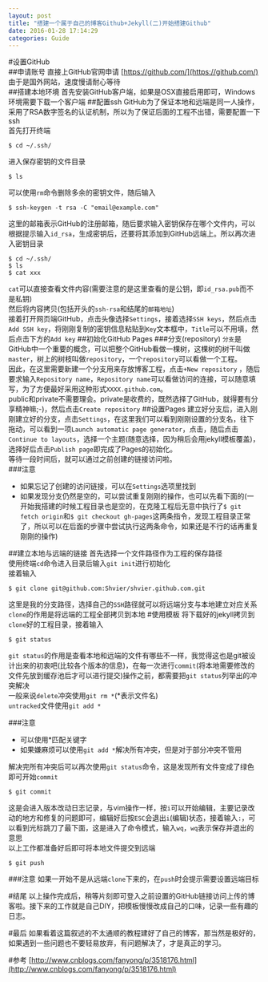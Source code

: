 ```yaml
---
layout: post
title: "搭建一个属于自己的博客Github+Jekyll(二)开始搭建Github"
date: 2016-01-28 17:14:29
categories: Guide
---
```

#设置GitHub   
##申请账号
直接上GitHub官网申请 [https://github.com/](https://github.com/)  
由于是国外网站，速度慢请耐心等待  
##搭建本地环境
首先安装GitHub客户端，如果是OSX直接启用即可，Windows环境需要下载一个客户端 
##配置ssh
GitHub为了保证本地和远端是同一人操作，采用了RSA数字签名的认证机制，所以为了保证后面的工程不出错，需要配置一下ssh   
首先打开终端      

	$ cd ~/.ssh/   
	
进入保存密钥的文件目录

	$ ls
	
可以使用`rm`命令删除多余的密钥文件，随后输入

	$ ssh-keygen -t rsa -C "email@example.com"
	
这里的邮箱表示GitHub的注册邮箱，随后要求输入密钥保存在哪个文件内，可以根据提示输入`id_rsa`，生成密钥后，还要将其添加到GitHub远端上。所以再次进入密钥目录

	$ cd ~/.ssh/
	$ ls
	$ cat xxx
	
`cat`可以直接查看文件内容(需要注意的是这里查看的是公钥，即`id_rsa.pub`而不是私钥)   
然后将内容拷贝(包括开头的`ssh-rsa`和结尾的`邮箱地址`)   
接着打开网页端GitHub，点击头像选择`Settings`，接着选择`SSH keys`，然后点击`Add SSH key`，将刚刚复制的密钥信息粘贴到`Key`文本框中，`Title`可以不用填，然后点击下方的`Add key`
##初始化GitHub Pages
###分支(repository)
`分支`是GitHub中一个重要的概念，可以把整个GitHub看做一棵树，这棵树的树干叫做`master`，树上的树枝叫做`repository`，一个`repository`可以看做一个工程。    
因此，在这里需要新建一个分支用来存放博客工程，点击`+New repository` ，随后要求输入`Repository name`，`Repository name`可以看做访问的连接，可以随意填写，为了方便最好采用这种形式`XXXX.github.com`。   
public和private不需要理会。private是收费的，既然选择了GitHub，就得要有分享精神嘛;-)，然后点击`Create repository`
##设置Pages
建立好分支后，进入刚刚建立好的分支，点击`Settings`，在这里我们可以看到刚刚设置的分支名，往下拖动，可以看到一项`Launch automatic page generator`，点击，随后点击`Continue to layouts`，选择一个主题(随意选择，因为稍后会用jekyll模板覆盖)，选择好后点击`Publish page`即完成了Pages的初始化。   
等待一段时间后，就可以通过之前创建的链接访问啦。       
###注意
- 如果忘记了创建的访问链接，可以在`Settings`选项里找到
- 如果发现分支仍然是空的，可以尝试重复刚刚的操作，也可以先看下面的(一开始我搭建的时候工程目录也是空的，在克隆工程后无意中执行了`$ git fetch origin`和`$ git checkout gh-pages`这两条指令，发现工程目录正常了，所以可以在后面的步骤中尝试执行这两条命令，如果还是不行的话再重复刚刚的操作)   
 
##建立本地与远端的链接
首先选择一个文件路径作为工程的保存路径   
使用终端`cd`命令进入目录后输入`git init`进行初始化   
接着输入   
	
	$ git clone git@github.com:Shvier/shvier.github.com.git   
	
这里是我的分支路径，选择自己的`SSH`路径就可以将远端分支与本地建立对应关系      
`clone`的作用是将远端的工程全部拷贝到本地
#使用模板
将下载好的jekyll拷贝到`clone`好的工程目录，接着输入

	$ git status
	
`git status`的作用是查看本地和远端的文件有哪些不一样，我觉得这也是git被设计出来的初衷吧(比较各个版本的信息)，在每一次进行`commit`(将本地需要修改的文件先放到缓存池后才可以进行提交)操作之前，都需要把`git status`列举出的冲突解决   
一般来说`delete`冲突使用`git rm *`(*表示文件名)   
`untracked`文件使用`git add *`   
   
###注意
- 可以使用*匹配关键字
- 如果嫌麻烦可以使用`git add *`解决所有冲突，但是对于部分冲突不管用    

解决完所有冲突后可以再次使用`git status`命令，这是发现所有文件变成了绿色即可开始`commit`

	$ git commit
	
这是会进入版本改动日志记录，与vim操作一样，按`i`可以开始编辑，主要记录改动的地方和修复的问题即可，编辑好后按`ESC`会退出`i`(编辑)状态，接着输入`:`，可以看到光标跳刀了最下面，这是进入了命令模式，输入`wq`，`wq`表示保存并退出的意思    
以上工作都准备好后即可将本地文件提交到远端

	$ git push
	
    
###注意
如果一开始不是从远端`clone`下来的，在`push`时会提示需要设置远端目标
   
#结尾
以上操作完成后，稍等片刻即可登入之前设置的GitHub链接访问上传的博客啦。接下来的工作就是自己DIY，把模板慢慢改成自己的口味，记录一些有趣的日志。
   
#最后
如果看着这篇叙述的不太通顺的教程建好了自己的博客，那当然是极好的，如果遇到一些问题也不要轻易放弃，有问题解决了，才是真正的学习。
  
#参考
[http://www.cnblogs.com/fanyong/p/3518176.html](http://www.cnblogs.com/fanyong/p/3518176.html)